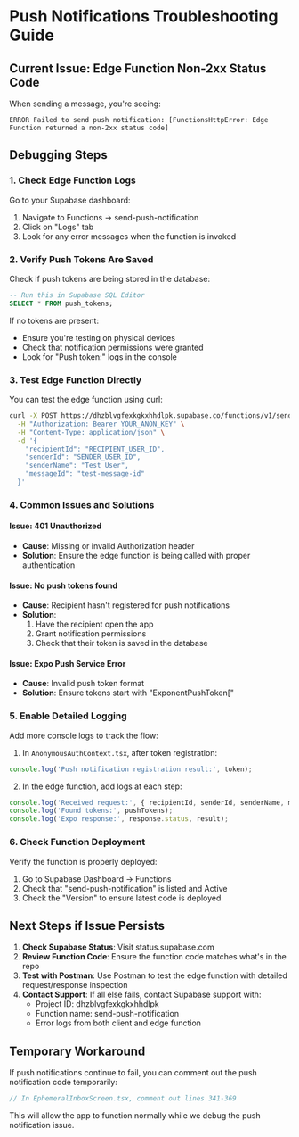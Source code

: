 # Push Notifications Troubleshooting Guide

## Current Issue: Edge Function Non-2xx Status Code

When sending a message, you're seeing:
```
ERROR Failed to send push notification: [FunctionsHttpError: Edge Function returned a non-2xx status code]
```

## Debugging Steps

### 1. Check Edge Function Logs
Go to your Supabase dashboard:
1. Navigate to Functions → send-push-notification
2. Click on "Logs" tab
3. Look for any error messages when the function is invoked

### 2. Verify Push Tokens Are Saved
Check if push tokens are being stored in the database:
```sql
-- Run this in Supabase SQL Editor
SELECT * FROM push_tokens;
```

If no tokens are present:
- Ensure you're testing on physical devices
- Check that notification permissions were granted
- Look for "Push token:" logs in the console

### 3. Test Edge Function Directly
You can test the edge function using curl:
```bash
curl -X POST https://dhzblvgfexkgkxhhdlpk.supabase.co/functions/v1/send-push-notification \
  -H "Authorization: Bearer YOUR_ANON_KEY" \
  -H "Content-Type: application/json" \
  -d '{
    "recipientId": "RECIPIENT_USER_ID",
    "senderId": "SENDER_USER_ID",
    "senderName": "Test User",
    "messageId": "test-message-id"
  }'
```

### 4. Common Issues and Solutions

#### Issue: 401 Unauthorized
- **Cause**: Missing or invalid Authorization header
- **Solution**: Ensure the edge function is being called with proper authentication

#### Issue: No push tokens found
- **Cause**: Recipient hasn't registered for push notifications
- **Solution**: 
  1. Have the recipient open the app
  2. Grant notification permissions
  3. Check that their token is saved in the database

#### Issue: Expo Push Service Error
- **Cause**: Invalid push token format
- **Solution**: Ensure tokens start with "ExponentPushToken["

### 5. Enable Detailed Logging
Add more console logs to track the flow:

1. In `AnonymousAuthContext.tsx`, after token registration:
```javascript
console.log('Push notification registration result:', token);
```

2. In the edge function, add logs at each step:
```javascript
console.log('Received request:', { recipientId, senderId, senderName, messageId });
console.log('Found tokens:', pushTokens);
console.log('Expo response:', response.status, result);
```

### 6. Check Function Deployment
Verify the function is properly deployed:
1. Go to Supabase Dashboard → Functions
2. Check that "send-push-notification" is listed and Active
3. Check the "Version" to ensure latest code is deployed

## Next Steps if Issue Persists

1. **Check Supabase Status**: Visit status.supabase.com
2. **Review Function Code**: Ensure the function code matches what's in the repo
3. **Test with Postman**: Use Postman to test the edge function with detailed request/response inspection
4. **Contact Support**: If all else fails, contact Supabase support with:
   - Project ID: dhzblvgfexkgkxhhdlpk
   - Function name: send-push-notification
   - Error logs from both client and edge function

## Temporary Workaround
If push notifications continue to fail, you can comment out the push notification code temporarily:
```javascript
// In EphemeralInboxScreen.tsx, comment out lines 341-369
```

This will allow the app to function normally while we debug the push notification issue.